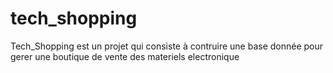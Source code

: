 # tech_shopping
Tech_Shopping est un projet qui consiste à contruire une base donnée pour gerer une boutique de vente des materiels electronique
